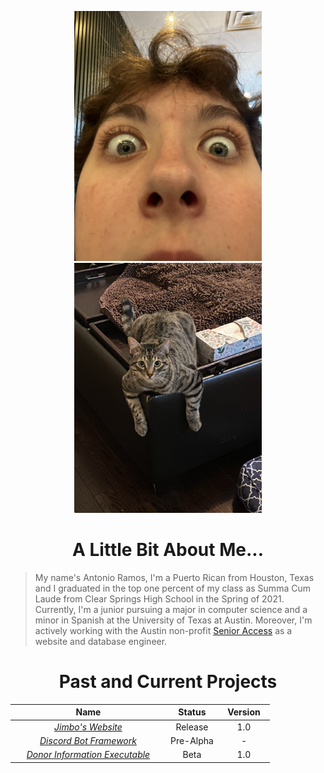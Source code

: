 <p align="center">
  <img alt="Picture of me (handsome I know right?)" width="300" height="auto" src="jpegs/first_image.jpeg">
  <img alt="Picture of Simba" width="300" height="auto" src="jpegs/second_image.jpeg" hspace="10">
</p>

<h1 align="center">
  A Little Bit About Me...
</h1>

>My name's Antonio Ramos, I'm a Puerto Rican from Houston, Texas and I graduated in the top one percent of my class as Summa Cum Laude from Clear Springs High School in the Spring of 2021. Currently, I'm a junior pursuing a major in computer science and a minor in Spanish at the University of Texas at Austin. Moreover, I'm actively working with the Austin non-profit [Senior Access](https://senioraccesstx.org/) as a website and database engineer.

<h1 align="center">
  Past and Current Projects
</h1>

<style>
table th:first-of-type {
    width: 60%;
}
table th:nth-of-type(2) {
    width: 20%;
}
table th:nth-of-type(3) {
    width: 20%;
}
</style>

Name | Status | Version
:--: | :----: | :-----:
[*Jimbo's Website*](https://github.com/jimbo23000/jimbo23000.github.io)                      | Release   | 1.0
[*Discord Bot Framework*](https://github.com/jimbo23000/Discord-Bot-Framework)               | Pre-Alpha | -
[*Donor Information Executable*](https://github.com/jimbo23000/Donor-Information-Executable) | Beta      | 1.0